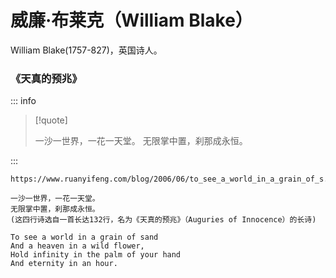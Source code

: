 # 威廉·布莱克（William Blake）

William Blake(1757-827)，英国诗人。

### 《天真的预兆》

::: info

> [!quote]
>
> 一沙一世界，一花一天堂。
> 无限掌中置，刹那成永恒。

:::

```
https://www.ruanyifeng.com/blog/2006/06/to_see_a_world_in_a_grain_of_s.html

一沙一世界，一花一天堂。
无限掌中置，刹那成永恒。
(这四行诗选自一首长达132行，名为《天真的预兆》（Auguries of Innocence）的长诗)

To see a world in a grain of sand
And a heaven in a wild flower,
Hold infinity in the palm of your hand
And eternity in an hour.
```
